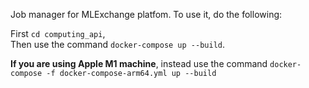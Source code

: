 Job manager for MLExchange platfom. To use it, do the following:   

First `cd computing_api`,   
Then use the command `docker-compose up --build`. 
 
**If you are using Apple M1 machine**, instead use the command `docker-compose -f docker-compose-arm64.yml up --build`
